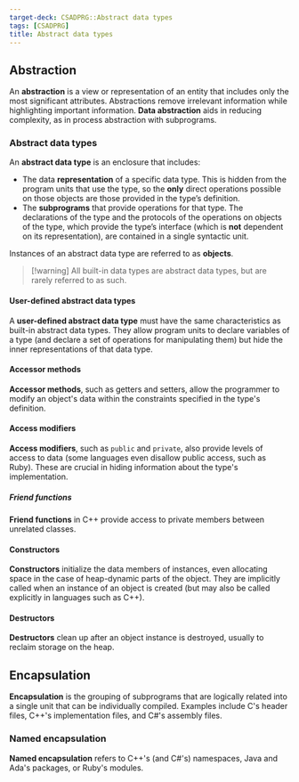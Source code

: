 ```yaml
---
target-deck: CSADPRG::Abstract data types
tags: [CSADPRG]
title: Abstract data types
---
```


## Abstraction

An **abstraction** is a view or representation of an entity that includes only the most significant attributes. Abstractions remove irrelevant information while highlighting important information. **Data abstraction** aids in reducing complexity, as in process abstraction with subprograms.

<!--ID: 1733291718395-->

### Abstract data types

An **abstract data type** is an enclosure that includes:

- The data **representation** of a specific data type. This is hidden from the program units that use the type, so the **only** direct operations possible on those objects are those provided in the type’s definition.
- The **subprograms** that provide operations for that type. The declarations of the type and the protocols of the operations on objects of the type, which provide the type’s interface (which is **not** dependent on its representation), are contained in a single syntactic unit.

Instances of an abstract data type are referred to as **objects**.

>[!warning] All built-in data types are abstract data types, but are rarely referred to as such.

<!--ID: 1733291718403-->

#### User-defined abstract data types

A **user-defined abstract data type** must have the same characteristics as built-in abstract data types. They allow program units to declare variables of a type (and declare a set of operations for manipulating them) but hide the inner representations of that data type.

<!--ID: 1733291718407-->

#### Accessor methods

**Accessor methods**, such as getters and setters, allow the programmer to modify an object's data within the constraints specified in the type's definition.

<!--ID: 1733291718410-->

#### Access modifiers

**Access modifiers**, such as `public` and `private`, also provide levels of access to data (some languages even disallow public access, such as Ruby). These are crucial in hiding information about the type's implementation.

<!--ID: 1733291718412-->

##### Friend functions

**Friend functions** in C++ provide access to private members between unrelated classes.

<!--ID: 1733291718415-->

#### Constructors

**Constructors** initialize the data members of instances, even allocating space in the case of heap-dynamic parts of the object. They are implicitly called when an instance of an object is created (but may also be called explicitly in languages such as C++).

<!--ID: 1733291718419-->

#### Destructors

**Destructors** clean up after an object instance is destroyed, usually to reclaim storage on the heap.

<!--ID: 1733291718422-->

## Encapsulation

**Encapsulation** is the grouping of subprograms that are logically related into a single unit that can be individually compiled. Examples include C's header files, C++'s implementation files, and C#'s assembly files.

<!--ID: 1733291718426-->

### Named encapsulation

**Named encapsulation** refers to C++'s (and C#'s) namespaces, Java and Ada's packages, or Ruby's modules.
<!--ID: 1733291718429-->
